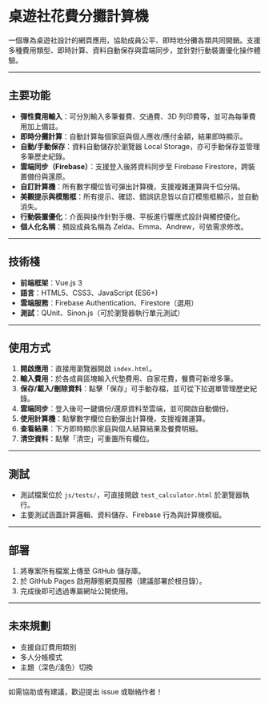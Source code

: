 # 桌遊社花費分攤計算機

一個專為桌遊社設計的網頁應用，協助成員公平、即時地分攤各類共同開銷。支援多種費用類型、即時計算、資料自動保存與雲端同步，並針對行動裝置優化操作體驗。

---

## 主要功能

- **彈性費用輸入**：可分別輸入多筆餐費、交通費、3D 列印費等，並可為每筆費用加上備註。
- **即時分攤計算**：自動計算每個家庭與個人應收/應付金額，結果即時顯示。
- **自動/手動保存**：資料自動儲存於瀏覽器 Local Storage，亦可手動保存並管理多筆歷史紀錄。
- **雲端同步（Firebase）**：支援登入後將資料同步至 Firebase Firestore，跨裝置備份與還原。
- **自訂計算機**：所有數字欄位皆可彈出計算機，支援複雜運算與千位分隔。
- **美觀提示與模態框**：所有提示、確認、錯誤訊息皆以自訂模態框顯示，並自動消失。
- **行動裝置優化**：介面與操作針對手機、平板進行響應式設計與觸控優化。
- **個人化名稱**：預設成員名稱為 Zelda、Emma、Andrew，可依需求修改。

---

## 技術棧

- **前端框架**：Vue.js 3
- **語言**：HTML5、CSS3、JavaScript (ES6+)
- **雲端服務**：Firebase Authentication、Firestore（選用）
- **測試**：QUnit、Sinon.js（可於瀏覽器執行單元測試）

---

## 使用方式

1. **開啟應用**：直接用瀏覽器開啟 `index.html`。
2. **輸入費用**：於各成員區塊輸入代墊費用、自家花費，餐費可新增多筆。
3. **保存/載入/刪除資料**：點擊「保存」可手動存檔，並可從下拉選單管理歷史紀錄。
4. **雲端同步**：登入後可一鍵備份/還原資料至雲端，並可開啟自動備份。
5. **使用計算機**：點擊數字欄位自動彈出計算機，支援複雜運算。
6. **查看結果**：下方即時顯示家庭與個人結算結果及餐費明細。
7. **清空資料**：點擊「清空」可重置所有欄位。

---

## 測試

- 測試檔案位於 `js/tests/`，可直接開啟 `test_calculator.html` 於瀏覽器執行。
- 主要測試涵蓋計算邏輯、資料儲存、Firebase 行為與計算機模組。

---

## 部署

1. 將專案所有檔案上傳至 GitHub 儲存庫。
2. 於 GitHub Pages 啟用靜態網頁服務（建議部署於根目錄）。
3. 完成後即可透過專屬網址公開使用。

---

## 未來規劃

- 支援自訂費用類別
- 多人分帳模式
- 主題（深色/淺色）切換

---

如需協助或有建議，歡迎提出 issue 或聯絡作者！

